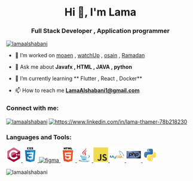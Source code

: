 <h1 align="center">Hi 👋, I'm Lama</h1>
<h3 align="center">Full Stack Developer , Application programmer</h3>

<p align="left"> <a href="https://twitter.com/lamaalshabani" target="blank"><img src="https://img.shields.io/twitter/follow/lamaalshabani?logo=twitter&style=for-the-badge" alt="lamaalshabani" /></a> </p>

- 🔭 I’m worked on [moaen](https://github.com/LamaAlshabani/moaen) , [watchUp](https://github.com/LamaAlshabani/watchUp)  , [osain](https://github.com/LamaAlshabani/osain) , [Ramadan](https://github.com/LamaAlshabani/Ramadan)

- 💬 Ask me about **Javafx , HTML , JAVA , python**

- 🌱 I’m currently learning ** Flutter , React , Docker**

- 📫 How to reach me **LamaAlshabani1@gmail.com**

<h3 align="left">Connect with me:</h3>
<p align="left">
<a href="https://twitter.com/lamaalshabani" target="blank"><img align="center" src="https://raw.githubusercontent.com/rahuldkjain/github-profile-readme-generator/master/src/images/icons/Social/twitter.svg" alt="lamaalshabani" height="30" width="40" /></a>
<a href="https://linkedin.com/in/https://www.linkedin.com/in/lama-thamer-78b218230" target="blank"><img align="center" src="https://raw.githubusercontent.com/rahuldkjain/github-profile-readme-generator/master/src/images/icons/Social/linked-in-alt.svg" alt="https://www.linkedin.com/in/lama-thamer-78b218230" height="30" width="40" /></a>
</p>

<h3 align="left">Languages and Tools:</h3>
<p align="left"> <a href="https://www.w3schools.com/cpp/" target="_blank" rel="noreferrer"> <img src="https://raw.githubusercontent.com/devicons/devicon/master/icons/cplusplus/cplusplus-original.svg" alt="cplusplus" width="40" height="40"/> </a> <a href="https://www.w3schools.com/css/" target="_blank" rel="noreferrer"> <img src="https://raw.githubusercontent.com/devicons/devicon/master/icons/css3/css3-original-wordmark.svg" alt="css3" width="40" height="40"/> </a> <a href="https://www.figma.com/" target="_blank" rel="noreferrer"> <img src="https://www.vectorlogo.zone/logos/figma/figma-icon.svg" alt="figma" width="40" height="40"/> </a> <a href="https://www.w3.org/html/" target="_blank" rel="noreferrer"> <img src="https://raw.githubusercontent.com/devicons/devicon/master/icons/html5/html5-original-wordmark.svg" alt="html5" width="40" height="40"/> </a> <a href="https://www.java.com" target="_blank" rel="noreferrer"> <img src="https://raw.githubusercontent.com/devicons/devicon/master/icons/java/java-original.svg" alt="java" width="40" height="40"/> </a> <a href="https://developer.mozilla.org/en-US/docs/Web/JavaScript" target="_blank" rel="noreferrer"> <img src="https://raw.githubusercontent.com/devicons/devicon/master/icons/javascript/javascript-original.svg" alt="javascript" width="40" height="40"/> </a> <a href="https://www.mysql.com/" target="_blank" rel="noreferrer"> <img src="https://raw.githubusercontent.com/devicons/devicon/master/icons/mysql/mysql-original-wordmark.svg" alt="mysql" width="40" height="40"/> </a> <a href="https://www.php.net" target="_blank" rel="noreferrer"> <img src="https://raw.githubusercontent.com/devicons/devicon/master/icons/php/php-original.svg" alt="php" width="40" height="40"/> </a> <a href="https://www.python.org" target="_blank" rel="noreferrer"> <img src="https://raw.githubusercontent.com/devicons/devicon/master/icons/python/python-original.svg" alt="python" width="40" height="40"/> </a> </p>

<p><img align="center" src="https://github-readme-stats.vercel.app/api/top-langs?username=lamaalshabani&show_icons=true&locale=en&layout=compact" alt="lamaalshabani" /></p>
